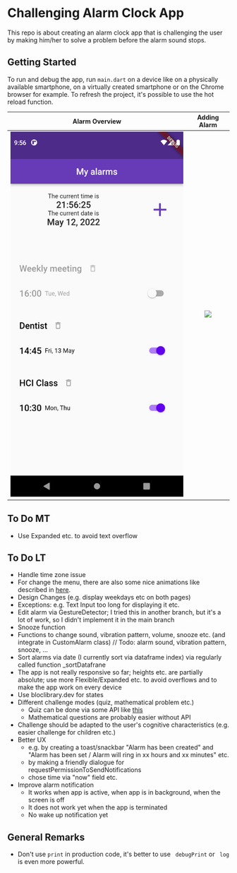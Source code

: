 # Challenging Alarm Clock App

This repo is about creating an alarm clock app that is challenging the user by making him/her to solve a problem before the alarm sound stops.

## Getting Started


To run and debug the app, 
run ```main.dart``` on a device like on a physically available smartphone, 
on a virtually created smartphone
or on the Chrome browser for example.
To refresh the project, it's possible to use the hot reload function. 

<!--
To see the wireframe of the app, click on "Open Flutter DevTools" in the debug window below 
while running the debug mode.
-->


Alarm Overview          |  Adding Alarm
:-------------------------:|:-------------------------:
![](project/screenshots%20app/01_Alarm_Overview.png)  |  ![](project/screenshots%20app/02_Add_Alarm)




## To Do MT
- Use Expanded etc. to avoid text overflow

## To Do LT
- Handle time zone issue
- For change the menu, there are also some nice animations like described in [here](https://github.com/flutter/packages/tree/master/packages/animations).
- Design Changes (e.g. display weekdays etc on both pages)
- Exceptions: e.g. Text Input too long for displaying it etc.
- Edit alarm via GestureDetector; I tried this in another branch, but it's a lot of work, so I didn't implement it in the main branch
- Snooze function
- Functions to change sound, vibration pattern, volume, snooze etc. (and integrate in CustomAlarm class)
  // Todo: alarm sound, vibration pattern, snooze, ...
- Sort alarms via date (I currently sort via dataframe index) via regularly called function _sortDatafrane
- The app is not really responsive so far; heights etc. are partially absolute; use more Flexible/Expanded etc. to avoid overflows and to make the app work on every device
- Use bloclibrary.dev for states
- Different challenge modes (quiz, mathematical problem etc.)
  - Quiz can be done via some API like [this](https://the-trivia-api.com/)
  - Mathematical questions are probably easier without API
- Challenge should be adapted to the user's cognitive characteristics (e.g. easier challenge for children etc.)
- Better UX 
  - e.g. by creating a toast/snackbar "Alarm has been created" and "Alarm has been set / Alarm will ring in xx hours and xx minutes" etc.
  - by making a friendly dialogue for requestPermissionToSendNotifications
  - chose time via "now" field etc.
- Improve alarm notification
  - It works when app is active, when app is in background, when the screen is off
  - It does not work yet when the app is terminated
  - No wake up notification yet



## General Remarks
- Don't use ```print``` in production code, it's better to use ``` debugPrint```  or ``` log``` is even more powerful.